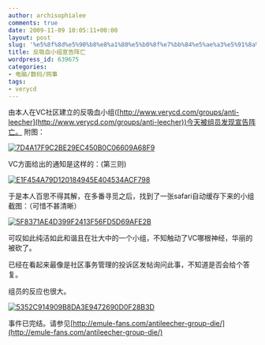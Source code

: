 ```yaml
---
author: archisophialee
comments: true
date: 2009-11-09 10:05:11+00:00
layout: post
slug: '%e5%8f%8d%e5%90%b8%e8%a1%80%e5%b0%8f%e7%bb%84%e5%ae%a3%e5%91%8a%e9%98%b5%e4%ba%a1'
title: 反吸血小组宣告阵亡
wordpress_id: 639675
categories:
- 电脑/数码/网事
tags:
- verycd
---
```


由本人在VC社区建立的反吸血小组([http://www.verycd.com/groups/anti-leecher](http://www.verycd.com/groups/anti-leecher))今天被组员发现宣告阵亡。
附图：

[![7D4A17F9C2BE29EC450B0C06609A68F9](http://archiheart.info/wp-content/uploads/2009/11/7D4A17F9C2BE29EC450B0C06609A68F9_thumb.png)](http://archiheart.info/wp-content/uploads/2009/11/7D4A17F9C2BE29EC450B0C06609A68F9.png)

VC方面给出的通知是这样的：(第三则)

[![E1F454A79D120184945E404534ACF798](http://archiheart.info/wp-content/uploads/2009/11/E1F454A79D120184945E404534ACF798_thumb.png)](http://archiheart.info/wp-content/uploads/2009/11/E1F454A79D120184945E404534ACF798.png)

于是本人百思不得其解，在多番寻觅之后，找到了一张safari自动缓存下来的小组截图：（可惜不甚清晰）

[![5F8371AE4D399F2413F56FD5D69AFE2B](http://archiheart.info/wp-content/uploads/2009/11/5F8371AE4D399F2413F56FD5D69AFE2B_thumb.jpg)](http://archiheart.info/wp-content/uploads/2009/11/5F8371AE4D399F2413F56FD5D69AFE2B.jpg)

可叹如此纯洁如此和谐且在壮大中的一个小组，不知触动了VC哪根神经，华丽的被砍了。
<!-- more -->
已经在看起来最像是社区事务管理的投诉区发帖询问此事，不知道是否会给个答复。

组员的反应也很大。

[![5352C914909B8DA3E9472690D0F28B3D](http://archiheart.info/wp-content/uploads/2009/11/5352C914909B8DA3E9472690D0F28B3D_thumb.png)](http://archiheart.info/wp-content/uploads/2009/11/5352C914909B8DA3E9472690D0F28B3D.png)

事件已完结。请参见[http://emule-fans.com/antileecher-group-die/](http://emule-fans.com/antileecher-group-die/)
